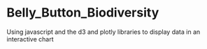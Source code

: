 # Belly_Button_Biodiversity
Using javascript and the d3 and plotly libraries to display data in an interactive chart
